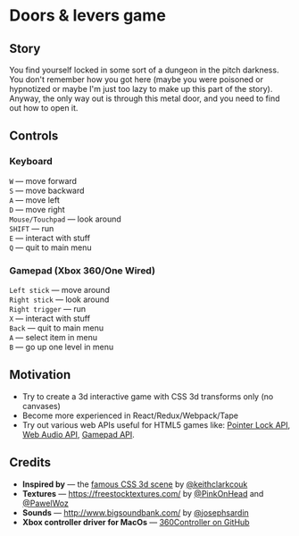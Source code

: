 # Doors & levers game

## Story
You find yourself locked in some sort of a
 dungeon in the pitch darkness. You don't
 remember how you got here (maybe you were
 poisoned or hypnotized or maybe I'm just too
 lazy to make up this part of the story). Anyway,
 the only way out is through this metal door,
 and you need to find out how to open it.

## Controls
### Keyboard
`W` — move forward  
`S` — move backward  
`A` — move left  
`D` — move right  
`Mouse/Touchpad` — look around  
`SHIFT` — run  
`E` — interact with stuff  
`Q` — quit to main menu  

### Gamepad (Xbox 360/One Wired)
`Left stick` — move around  
`Right stick` — look around  
`Right trigger` — run  
`X` — interact with stuff  
`Back` — quit to main menu  
`A` — select item in menu  
`B` — go up one level in menu  

## Motivation
* Try to create a 3d interactive game with CSS 3d
 transforms only (no canvases)
* Become more experienced in React/Redux/Webpack/Tape
* Try out various web APIs useful for HTML5 games
like: [Pointer Lock API](https://w3c.github.io/pointerlock/),
[Web Audio API](https://webaudio.github.io/web-audio-api/),
[Gamepad API](https://w3c.github.io/gamepad/).

## Credits
* **Inspired by** — the [famous CSS 3d scene](http://keithclark.co.uk/labs/css-fps/)
by [@keithclarkcouk](https://twitter.com/keithclarkcouk)
* **Textures** — https://freestocktextures.com/
by [@PinkOnHead](https://twitter.com/pinkonhead)
and [@PawelWoz](https://twitter.com/PawelWoz)
* **Sounds** — http://www.bigsoundbank.com/
by [@josephsardin](https://twitter.com/josephsardin)
* **Xbox controller driver for MacOs** —
[360Controller on GitHub](https://github.com/360Controller/360Controller'>)
